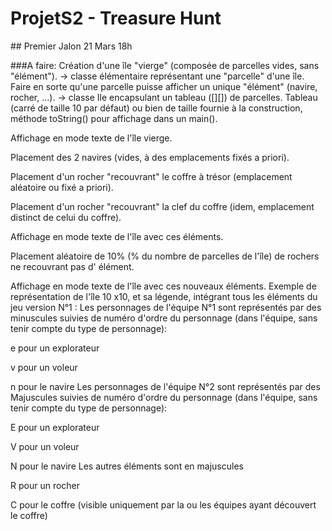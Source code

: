 # ProjetS2 - Treasure Hunt

## Premier Jalon 21 Mars 18h


###A faire:
Création d'une île "vierge" (composée de parcelles vides, sans "élément").
→ classe élémentaire représentant une "parcelle" d'une île. 
Faire en sorte qu'une parcelle puisse afficher un unique "élément" (navire, rocher, ...). 
→ classe Ile encapsulant un tableau ([][]) de parcelles.
Tableau (carré de taille 10 par défaut) ou bien de taille fournie à la construction, 
méthode toString() pour affichage dans un main().

Affichage en mode texte de l'île vierge.

Placement des 2 navires (vides, à des emplacements fixés a priori).

Placement d'un rocher "recouvrant" le coffre à trésor (emplacement aléatoire ou fixé a priori).

Placement d'un rocher "recouvrant" la clef du coffre (idem,
emplacement distinct de celui du coffre).

Affichage en mode texte de l'île avec ces éléments.

Placement aléatoire de 10% (% du nombre de parcelles de l'île) de rochers ne recouvrant pas d' élément.

Affichage en mode texte de l'île avec ces nouveaux éléments.
Exemple de représentation de l'île 10 x10, et sa légende, intégrant tous les éléments du jeu version N°1 :
Les personnages de l'équipe N°1 sont représentés par des minuscules suivies de numéro d'ordre du personnage 
(dans l'équipe, sans tenir compte du type de personnage):

e pour un explorateur

v pour un voleur

n pour le navire
Les personnages de l'équipe N°2 sont représentés par des Majuscules suivies de numéro d'ordre du personnage 
(dans l'équipe, sans tenir compte du type de personnage): 

E pour un explorateur

V pour un voleur 

N pour le navire
Les autres éléments sont en majuscules

R pour un rocher

C pour le coffre 
(visible uniquement par la ou les équipes ayant découvert le coffre)
